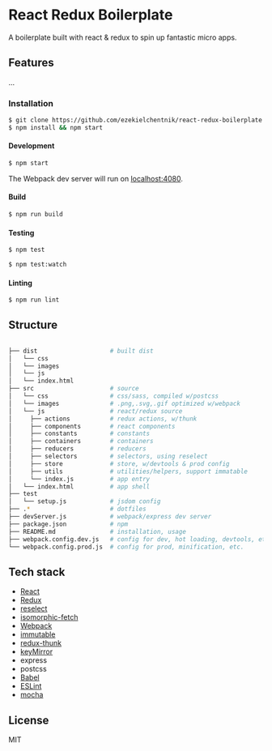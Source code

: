 # React Redux Boilerplate

A boilerplate built with react & redux to spin up fantastic micro apps.

## Features

...

### Installation

``` bash
$ git clone https://github.com/ezekielchentnik/react-redux-boilerplate.git
$ npm install && npm start
```

#### Development

``` bash
$ npm start
```
The Webpack dev server will run on [localhost:4080](http://localhost:4080).

#### Build

``` bash
$ npm run build
```

#### Testing

``` bash
$ npm test
```
``` bash
$ npm test:watch
```

#### Linting

``` bash
$ npm run lint
```

## Structure

``` bash

├── dist                    # built dist
│   └── css                 
│   └── images              
│   └── js                  
│   └── index.html          
├── src                     # source
│   └── css                 # css/sass, compiled w/postcss
│   └── images              # .png,.svg,.gif optimized w/webpack
│   └── js                  # react/redux source
│     ├── actions           # redux actions, w/thunk
│     ├── components        # react components
│     ├── constants         # constants
│     ├── containers        # containers
│     ├── reducers          # reducers
│     ├── selectors         # selectors, using reselect
│     ├── store             # store, w/devtools & prod config
│     ├── utils             # utilities/helpers, support immatable
│     └── index.js          # app entry
│   └── index.html          # app shell
├── test
│   └── setup.js            # jsdom config
├── .*                      # dotfiles
├── devServer.js            # webpack/express dev server
├── package.json            # npm
├── README.md               # installation, usage
├── webpack.config.dev.js   # config for dev, hot loading, devtools, etc.
└── webpack.config.prod.js  # config for prod, minification, etc.

```


## Tech stack

  - [React](http://facebook.github.io/react/)
  - [Redux](https://github.com/gaearon/redux)
  - [reselect](https://github.com/rackt/reselect)
  - [isomorphic-fetch](https://github.com/matthew-andrews/isomorphic-fetch)
  - [Webpack](http://webpack.github.io/)
  - [immutable](https://facebook.github.io/immutable-js/)
  - [redux-thunk](https://github.com/gaearon/redux-thunk)
  - [keyMirror](https://github.com/STRML/keyMirror)
  - express
  - postcss
  - [Babel](https://babeljs.io/)
  - [ESLint](http://eslint.org/)
  - [mocha](https://mochajs.org/)

## License

MIT


